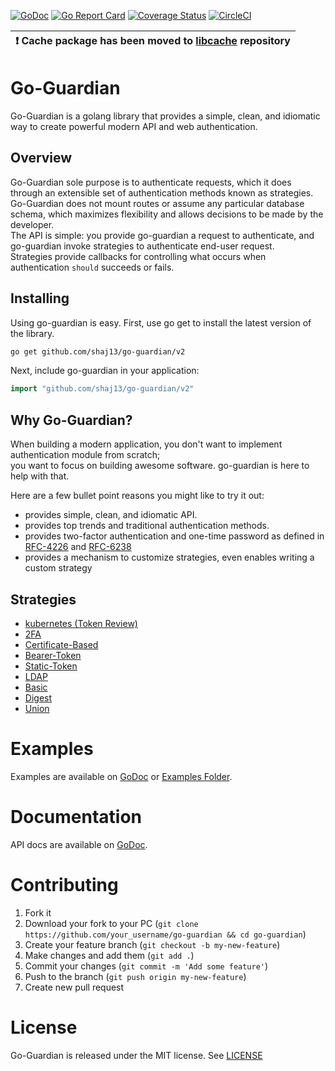 [![GoDoc](https://godoc.org/github.com/shaj13/go-guardian/v2?status.svg)](https://pkg.go.dev/github.com/shaj13/go-guardian/v2)
[![Go Report Card](https://goreportcard.com/badge/github.com/shaj13/go-guardian)](https://goreportcard.com/report/github.com/shaj13/go-guardian)
[![Coverage Status](https://coveralls.io/repos/github/shaj13/go-guardian/badge.svg?branch=master)](https://coveralls.io/github/shaj13/go-guardian?branch=master)
[![CircleCI](https://circleci.com/gh/shaj13/go-guardian/tree/master.svg?style=svg)](https://circleci.com/gh/shaj13/go-guardian/tree/master)

| :exclamation:  Cache package has been moved to [libcache](https://github.com/shaj13/libcache) repository |
|----------------------------------------------------------------------------------------------------------|

# Go-Guardian
Go-Guardian is a golang library that provides a simple, clean, and idiomatic way to create powerful modern API and web authentication.

## Overview 
Go-Guardian sole purpose is to authenticate requests, which it does through an extensible set of authentication methods known as strategies.<br>
Go-Guardian does not mount routes or assume any particular database schema, which maximizes flexibility and allows decisions to be made by the developer.<br>
The API is simple: you provide go-guardian a request to authenticate, and go-guardian invoke strategies to authenticate end-user request.<br>
Strategies provide callbacks for controlling what occurs when authentication `should` succeeds or fails.

## Installing 
Using go-guardian is easy. First, use go get to install the latest version of the library.

```sh
go get github.com/shaj13/go-guardian/v2
```
Next, include go-guardian in your application:
```go
import "github.com/shaj13/go-guardian/v2"
```

## Why Go-Guardian?
When building a modern application, you don't want to implement authentication module from scratch;<br>
you want to focus on building awesome software. go-guardian is here to help with that.

Here are a few bullet point reasons you might like to try it out:
* provides simple, clean, and idiomatic API. 
* provides top trends and traditional authentication methods.
* provides two-factor authentication and one-time password as defined in [RFC-4226](https://tools.ietf.org/html/rfc4226) and [RFC-6238](https://tools.ietf.org/html/rfc6238)
* provides a mechanism to customize strategies, even enables writing a custom strategy

## Strategies
* [kubernetes (Token Review)](https://pkg.go.dev/github.com/shaj13/go-guardian/v2/auth/strategies/kubernetes?tab=doc)
* [2FA](https://pkg.go.dev/github.com/shaj13/go-guardian/v2/auth/strategies/twofactor?tab=doc)
* [Certificate-Based](https://pkg.go.dev/github.com/shaj13/go-guardian/v2/auth/strategies/x509?tab=doc)
* [Bearer-Token](https://pkg.go.dev/github.com/shaj13/go-guardian/v2/auth/strategies/token?tab=doc)
* [Static-Token](https://pkg.go.dev/github.com/shaj13/go-guardian/v2/auth/strategies/token?tab=doc)
* [LDAP](https://pkg.go.dev/github.com/shaj13/go-guardian/v2/auth/strategies/ldap?tab=doc)
* [Basic](https://pkg.go.dev/github.com/shaj13/go-guardian/v2/auth/strategies/basic?tab=doc)
* [Digest](https://pkg.go.dev/github.com/shaj13/go-guardian/v2/auth/strategies/digest?tab=doc)
* [Union](https://pkg.go.dev/github.com/shaj13/go-guardian/v2/auth/strategies/union?tab=doc)

# Examples 
Examples are available on [GoDoc](https://pkg.go.dev/github.com/shaj13/go-guardian/v2) or [Examples Folder](./_examples).

# Documentation
API docs are available on [GoDoc](https://pkg.go.dev/github.com/shaj13/go-guardian/v2).

# Contributing

1. Fork it
2. Download your fork to your PC (`git clone https://github.com/your_username/go-guardian && cd go-guardian`)
3. Create your feature branch (`git checkout -b my-new-feature`)
4. Make changes and add them (`git add .`)
5. Commit your changes (`git commit -m 'Add some feature'`)
6. Push to the branch (`git push origin my-new-feature`)
7. Create new pull request

# License
Go-Guardian is released under the MIT license. See [LICENSE](https://github.com/shaj13/go-guardian/blob/master/LICENSE)
